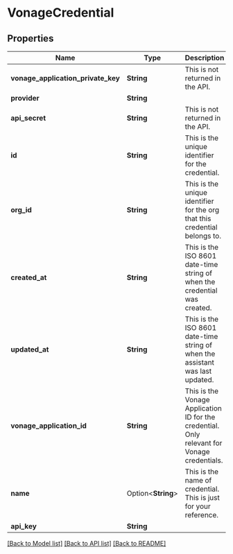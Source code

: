 # VonageCredential

## Properties

Name | Type | Description | Notes
------------ | ------------- | ------------- | -------------
**vonage_application_private_key** | **String** | This is not returned in the API. | 
**provider** | **String** |  | 
**api_secret** | **String** | This is not returned in the API. | 
**id** | **String** | This is the unique identifier for the credential. | 
**org_id** | **String** | This is the unique identifier for the org that this credential belongs to. | 
**created_at** | **String** | This is the ISO 8601 date-time string of when the credential was created. | 
**updated_at** | **String** | This is the ISO 8601 date-time string of when the assistant was last updated. | 
**vonage_application_id** | **String** | This is the Vonage Application ID for the credential.  Only relevant for Vonage credentials. | 
**name** | Option<**String**> | This is the name of credential. This is just for your reference. | [optional]
**api_key** | **String** |  | 

[[Back to Model list]](../README.md#documentation-for-models) [[Back to API list]](../README.md#documentation-for-api-endpoints) [[Back to README]](../README.md)


